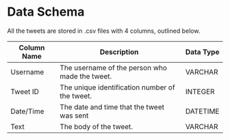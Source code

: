 # Data Schema

All the tweets are stored in .csv files with 4 columns, outlined below.

| Column Name | Description                                    | Data Type |
| ----------- | ---------------------------------------------- | --------- |
| Username    | The username of the person who made the tweet. | VARCHAR   |
| Tweet ID    | The unique identification number of the tweet. | INTEGER   |
| Date/Time   | The date and time that the tweet was sent      | DATETIME  |
| Text        | The body of the tweet.                         | VARCHAR   |

